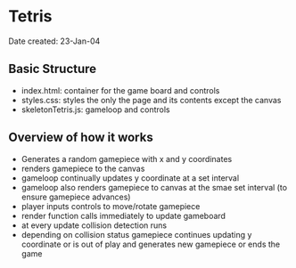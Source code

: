# Tetris

Date created: 23-Jan-04

## Basic Structure
- index.html: container for the game board and controls
- styles.css: styles the only the page and its contents except the canvas
- skeletonTetris.js: gameloop and controls

## Overview of how it works
- Generates a random gamepiece with x and y coordinates
- renders gamepiece to the canvas
- gameloop continually updates y coordinate at a set interval
- gameloop also renders gamepiece to canvas at the smae set interval (to ensure gamepiece advances)
- player inputs controls to move/rotate gamepiece
- render function calls immediately to update gameboard
- at every update collision detection runs
- depending on collision status gamepiece continues updating y coordinate or is out of play and generates new gamepiece or ends the game 